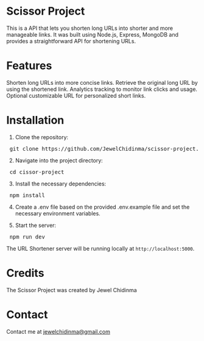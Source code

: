 # Scissor Project

This is a API that lets you shorten long URLs into shorter and more manageable links. It was built using Node.js, Express, MongoDB and provides a straightforward API for shortening URLs.

# Features

Shorten long URLs into more concise links.
Retrieve the original long URL by using the shortened link.
Analytics tracking to monitor link clicks and usage.
Optional customizable URL for personalized short links.

# Installation

1. Clone the repository:
  <pre> git clone https://github.com/JewelChidinma/scissor-project.git </pre>

2. Navigate into the project directory:
  <pre> cd cissor-project </pre>

3. Install the necessary dependencies:
  <pre> npm install </pre>
   
4. Create a .env file based on the provided .env.example file and set the necessary environment variables.

5. Start the server:
  <pre> npm run dev </pre>

The URL Shortener server will be running locally at `http://localhost:5000`.

# Credits

The Scissor Project was created by Jewel Chidinma

# Contact

Contact me at jewelchidinma@gmail.com
